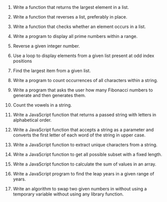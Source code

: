 
1. Write a function that returns the largest element in a list.
2. Write a function that reverses a list, preferably in place.
3. Write a function that checks whether an element occurs in a list.
5. Write a program to display all prime numbers within a range.
6. Reverse a given integer number.


7. Use a loop to display elements from a given list present at odd index positions
8. Find the largest item from a given list.
9. Write a program to count occurrences of all characters within a string.
10. Write a program that asks the user how many Fibonacci numbers to generate and then generates them.
11. Count the vowels in a string.
12. Write a JavaScript function that returns a passed string with letters in alphabetical order.


13. Write a JavaScript function that accepts a string as a parameter and converts the first letter of each word of the string in upper case.
14. Write a JavaScript function to extract unique characters from a string.
15. Write a JavaScript function to get all possible subset with a fixed length.
16. Write a JavaScript function to calculate the sum of values in an array.
17. Write a JavaScript program to find the leap years in a given range of years.
18. Write an algorithm to swap two given numbers in without using a temporary variable without using any library function.








